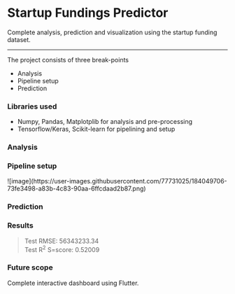 <h1> Startup Fundings Predictor </h1>
Complete analysis, prediction and visualization using the startup funding dataset.

---
The project consists of three break-points

<div>
<ul>
  <li>Analysis</li>
  <li>Pipeline setup</li>
  <li>Prediction </li>
</ul>
</div>

<h3> Libraries used </h3>
<div>
<ul>
  <li>Numpy, Pandas, Matplotplib for analysis and pre-processing</li>
  <li>Tensorflow/Keras, Scikit-learn for pipelining and setup</li>
</ul>
</div>

<h3> Analysis </h3>

<h3> Pipeline setup </h3>
![image](https://user-images.githubusercontent.com/77731025/184049706-73fe3498-a83b-4c83-90aa-6ffcdaad2b87.png)


 <h3> Prediction </h3>
 
 <h3> Results </h3>
 
> Test RMSE: 56343233.34 <br/>
> Test R<sup>2</sup> S=score: 0.52009
 
 <h3> Future scope </h3>
 Complete interactive dashboard using Flutter.
